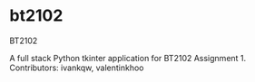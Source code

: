 # bt2102
BT2102

A full stack Python tkinter application for BT2102 Assignment 1. 
Contributors: ivankqw, valentinkhoo

